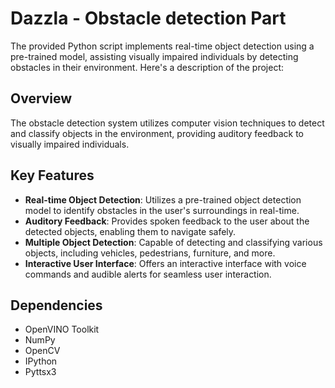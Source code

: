 # Dazzla - Obstacle detection Part

The provided Python script implements real-time object detection using a pre-trained model, assisting visually impaired individuals by detecting obstacles in their environment. Here's a description of the project:

## Overview

The obstacle detection system utilizes computer vision techniques to detect and classify objects in the environment, providing auditory feedback to visually impaired individuals.

## Key Features

- **Real-time Object Detection**: Utilizes a pre-trained object detection model to identify obstacles in the user's surroundings in real-time.
- **Auditory Feedback**: Provides spoken feedback to the user about the detected objects, enabling them to navigate safely.
- **Multiple Object Detection**: Capable of detecting and classifying various objects, including vehicles, pedestrians, furniture, and more.
- **Interactive User Interface**: Offers an interactive interface with voice commands and audible alerts for seamless user interaction.

## Dependencies

- OpenVINO Toolkit
- NumPy
- OpenCV
- IPython
- Pyttsx3
